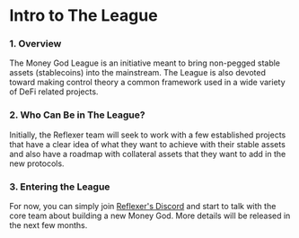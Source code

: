 # Intro to The League

### 1. Overview <a href="#1.-overview" id="1.-overview"></a>

The Money God League is an initiative meant to bring non-pegged stable assets (stablecoins) into the mainstream. The League is also devoted toward making control theory a common framework used in a wide variety of DeFi related projects.

### 2. Who Can Be in The League? <a href="#2.-who-can-be-in-the-league" id="2.-who-can-be-in-the-league"></a>

Initially, the Reflexer team will seek to work with a few established projects that have a clear idea of what they want to achieve with their stable assets and also have a roadmap with collateral assets that they want to add in the new protocols.

### 3. Entering the League <a href="#3.-entering-the-league" id="3.-entering-the-league"></a>

For now, you can simply join [Reflexer's Discord](https://discord.gg/QYBEw6Z) and start to talk with the core team about building a new Money God. More details will be released in the next few months.
